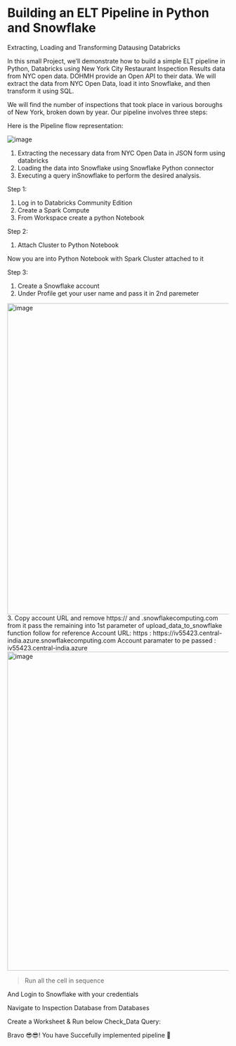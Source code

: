 # Building an ELT Pipeline in Python and Snowflake

Extracting, Loading and Transforming Datausing Databricks

In this small Project, we’ll demonstrate how to build a simple ELT pipeline in Python, Databricks using New York City Restaurant Inspection Results data from NYC open data. 
DOHMH provide an Open API to their data. We will extract the data from NYC Open Data, load it into Snowflake, and then transform it using SQL.

We will find the number of inspections that took place in various boroughs of New York, broken down by year. Our pipeline involves three steps:

Here is the Pipeline flow representation: 

![image](https://user-images.githubusercontent.com/60131764/234843692-c8470c4e-d61e-4713-900f-de62b300dbcf.png)

1. Extracting the necessary data from NYC Open Data in JSON form using databricks
2. Loading the data into Snowflake using Snowflake Python connector
3. Executing a query inSnowflake to perform the desired analysis.

Step 1: 
1. Log in to Databricks Community Edition
2. Create a Spark Compute
3. From Workspace create a python Notebook

Step 2: 
1. Attach Cluster to Python Notebook
 
Now you are into Python Notebook with Spark Cluster attached to it

Step 3: 
1. Create a Snowflake account 
2. Under Profile get your user name and pass it in 2nd paremeter
<img width="707" alt="image" src="https://user-images.githubusercontent.com/60131764/234847482-dbbaa59a-48df-400c-8e59-95a3eb455935.png">
3. Copy account URL and remove https:// and .snowflakecomputing.com from it 
pass the remaining into 1st parameter of upload_data_to_snowflake function 
follow for reference
Account URL: https : https://iv55423.central-india.azure.snowflakecomputing.com
Account paramater to pe passed : iv55423.central-india.azure

<img width="725" alt="image" src="https://user-images.githubusercontent.com/60131764/234848182-0b5bdea3-e377-4343-bbd6-3921252b66b1.png">

> Run all the cell in sequence

And Login to Snowflake with your credentials

Navigate to Inspection Database from Databases

Create a Worksheet & Run below Check_Data Query: 

Bravo 😎😎!
You have Succefully implemented pipeline 🚀


















